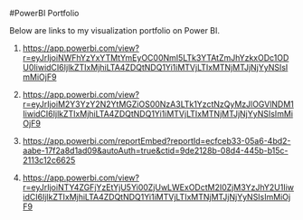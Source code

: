 #PowerBI Portfolio

Below are links to my visualization portfolio on Power BI.

1. https://app.powerbi.com/view?r=eyJrIjoiNWFhYzYxYTMtYmEyOC00NmI5LTk3YTAtZmJhYzkxODc1ODU0IiwidCI6IjlkZTIxMjhiLTA4ZDQtNDQ1Yi1iMTVjLTIxMTNjMTJjNjYyNSIsImMiOjF9

2. https://app.powerbi.com/view?r=eyJrIjoiM2Y3YzY2N2YtMGZiOS00NzA3LTk1YzctNzQyMzJlOGVlNDM1IiwidCI6IjlkZTIxMjhiLTA4ZDQtNDQ1Yi1iMTVjLTIxMTNjMTJjNjYyNSIsImMiOjF9

3. https://app.powerbi.com/reportEmbed?reportId=ecfceb33-05a6-4bd2-aabe-17f2a8d1ad09&autoAuth=true&ctid=9de2128b-08d4-445b-b15c-2113c12c6625

4. https://app.powerbi.com/view?r=eyJrIjoiNTY4ZGFjYzEtYjU5Yi00ZjUwLWExODctM2I0ZjM3YzJhY2U1IiwidCI6IjlkZTIxMjhiLTA4ZDQtNDQ1Yi1iMTVjLTIxMTNjMTJjNjYyNSIsImMiOjF9
